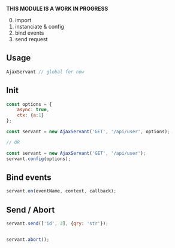 **THIS MODULE IS A WORK IN PROGRESS**


0. import
1. instanciate & config
2. bind events
3. send request


Usage
-----
```js
AjaxServant // global for now
```



Init
----
```js
const options = {
	async: true,
	ctx: {a:1}
};

const servant = new AjaxServant('GET', '/api/user', options);

// OR

const servant = new AjaxServant('GET', '/api/user');
servant.config(options);
```



Bind events
-----------
```js
servant.on(eventName, context, callback);
```



Send / Abort
------------
```js
servant.send(['id', 3], {qry: 'str'});


servant.abort();
```




